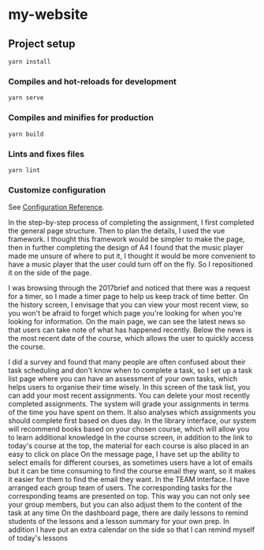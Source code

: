 # my-website

## Project setup
```
yarn install
```

### Compiles and hot-reloads for development
```
yarn serve
```

### Compiles and minifies for production
```
yarn build
```

### Lints and fixes files
```
yarn lint
```

### Customize configuration
See [Configuration Reference](https://cli.vuejs.org/config/).

In the step-by-step process of completing the assignment, I first completed the general page structure. Then to plan the details, I used the vue framework. I thought this framework would be simpler to make the page, then in further completing the design of A4 I found that the music player made me unsure of where to put it, I thought it would be more convenient to have a music player that the user could turn off on the fly. So I repositioned it on the side of the page. 

I was browsing through the 2017brief and noticed that there was a request for a timer, so I made a timer page to help us keep track of time better. On the history screen, I envisage that you can view your most recent view, so you won't be afraid to forget which page you're looking for when you're looking for information. On the main page, we can see the latest news so that users can take note of what has happened recently. Below the news is the most recent date of the course, which allows the user to quickly access the course. 

I did a survey and found that many people are often confused about their task scheduling and don't know when to complete a task, so I set up a task list page where you can have an assessment of your own tasks, which helps users to organise their time wisely. 
In this screen of the task list, you can add your most recent assignments. You can delete your most recently completed assignments. The system will grade your assignments in terms of the time you have spent on them. It also analyses which assignments you should complete first based on dues day.
In the library interface, our system will recommend books based on your chosen course, which will allow you to learn additional knowledge
In the course screen, in addition to the link to today's course at the top, the material for each course is also placed in an easy to click on place
On the message page, I have set up the ability to select emails for different courses, as sometimes users have a lot of emails but it can be time consuming to find the course email they want, so it makes it easier for them to find the email they want.
In the TEAM interface. I have arranged each group team of users. The corresponding tasks for the corresponding teams are presented on top. This way you can not only see your group members, but you can also adjust them to the content of the task at any time
On the dashboard page, there are daily lessons to remind students of the lessons and a lesson summary for your own prep. In addition I have put an extra calendar on the side so that I can remind myself of today's lessons